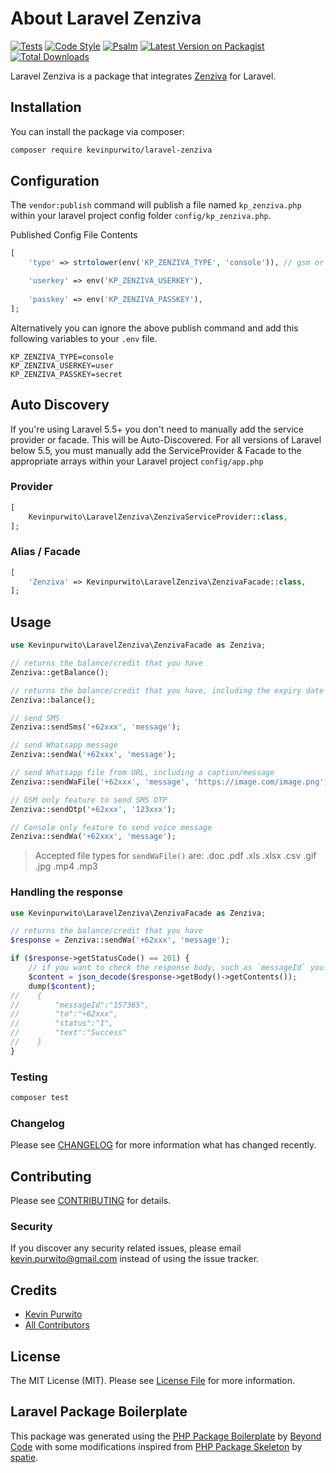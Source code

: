 # About Laravel Zenziva

[![Tests](https://github.com/kevinpurwito/laravel-zenziva/actions/workflows/run-tests.yml/badge.svg?branch=main)](https://github.com/kevinpurwito/laravel-zenziva/actions/workflows/run-tests.yml)
[![Code Style](https://github.com/kevinpurwito/laravel-zenziva/actions/workflows/php-cs-fixer.yml/badge.svg?branch=main)](https://github.com/kevinpurwito/laravel-zenziva/actions/workflows/php-cs-fixer.yml)
[![Psalm](https://github.com/kevinpurwito/laravel-zenziva/actions/workflows/psalm.yml/badge.svg?branch=main)](https://github.com/kevinpurwito/laravel-zenziva/actions/workflows/psalm.yml)
[![Latest Version on Packagist](https://img.shields.io/packagist/v/kevinpurwito/laravel-zenziva.svg?style=flat-square)](https://packagist.org/packages/kevinpurwito/laravel-zenziva)
[![Total Downloads](https://img.shields.io/packagist/dt/kevinpurwito/laravel-zenziva.svg?style=flat-square)](https://packagist.org/packages/kevinpurwito/laravel-zenziva)

Laravel Zenziva is a package that integrates [Zenziva](https://www.zenziva.id/) for Laravel.

## Installation

You can install the package via composer:

```bash
composer require kevinpurwito/laravel-zenziva
```

## Configuration

The `vendor:publish` command will publish a file named `kp_zenziva.php` within your laravel project config
folder `config/kp_zenziva.php`.

Published Config File Contents

```php
[
    'type' => strtolower(env('KP_ZENZIVA_TYPE', 'console')), // gsm or console

    'userkey' => env('KP_ZENZIVA_USERKEY'),
    
    'passkey' => env('KP_ZENZIVA_PASSKEY'),
];
```

Alternatively you can ignore the above publish command and add this following variables to your `.env` file.

```text
KP_ZENZIVA_TYPE=console
KP_ZENZIVA_USERKEY=user
KP_ZENZIVA_PASSKEY=secret
```

## Auto Discovery

If you're using Laravel 5.5+ you don't need to manually add the service provider or facade. This will be
Auto-Discovered. For all versions of Laravel below 5.5, you must manually add the ServiceProvider & Facade to the
appropriate arrays within your Laravel project `config/app.php`

### Provider

```php
[
    Kevinpurwito\LaravelZenziva\ZenzivaServiceProvider::class,
];
```

### Alias / Facade

```php
[
    'Zenziva' => Kevinpurwito\LaravelZenziva\ZenzivaFacade::class,
];
```

## Usage

```php
use Kevinpurwito\LaravelZenziva\ZenzivaFacade as Zenziva;

// returns the balance/credit that you have
Zenziva::getBalance();

// returns the balance/credit that you have, including the expiry date of the balance
Zenziva::balance();

// send SMS
Zenziva::sendSms('+62xxx', 'message');

// send Whatsapp message
Zenziva::sendWa('+62xxx', 'message');

// send Whatsapp file from URL, including a caption/message
Zenziva::sendWaFile('+62xxx', 'message', 'https://image.com/image.png');

// GSM only feature to send SMS OTP
Zenziva::sendOtp('+62xxx', '123xxx');

// Console only feature to send voice message
Zenziva::sendWa('+62xxx', 'message');
```

> Accepted file types for `sendWaFile()` are: .doc .pdf .xls .xlsx .csv .gif .jpg .mp4 .mp3

### Handling the response

```php
use Kevinpurwito\LaravelZenziva\ZenzivaFacade as Zenziva;

// returns the balance/credit that you have
$response = Zenziva::sendWa('+62xxx', 'message');

if ($response->getStatusCode() == 201) {
    // if you want to check the response body, such as `messageId` you can do this:
    $content = json_decode($response->getBody()->getContents());
    dump($content);
//    {
//        "messageId":"157365",
//        "to":"+62xxx",
//        "status":"1",
//        "text":"Success"
//    }
}

```

### Testing

```bash
composer test
```

### Changelog

Please see [CHANGELOG](CHANGELOG.md) for more information what has changed recently.

## Contributing

Please see [CONTRIBUTING](.github/CONTRIBUTING.md) for details.

### Security

If you discover any security related issues, please email [kevin.purwito@gmail.com](mailto:kevin.purwito@gmail.com)
instead of using the issue tracker.

## Credits

- [Kevin Purwito](https://github.com/kevinpurwito)
- [All Contributors](../../contributors)

## License

The MIT License (MIT). Please see [License File](LICENSE.md) for more information.

## Laravel Package Boilerplate

This package was generated using the [PHP Package Boilerplate](https://laravelpackageboilerplate.com)
by [Beyond Code](http://beyondco.de/)
with some modifications inspired from [PHP Package Skeleton](https://github.com/spatie/package-skeleton-php)
by [spatie](https://spatie.be/).
